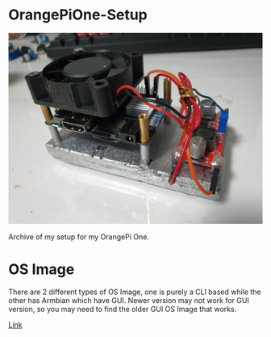 # OrangePiOne-Setup

![OrangePiOne](/Image/OrangePi-Setup.jpg)

Archive of my setup for my OrangePi One.

# OS Image

There are 2 different types of OS Image, one is purely a CLI based while the other has Armbian which have GUI. Newer version may not work for GUI version, so you may need to find the older GUI OS Image that works.

[Link](https://www.armbian.com/orange-pi-one/)
